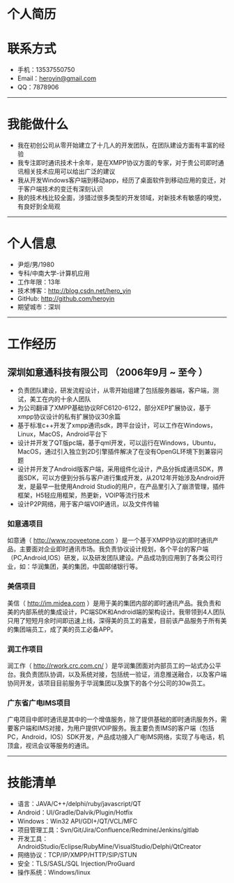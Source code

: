 
# 个人简历

# 联系方式

- 手机：13537550750
- Email：heroyin@gmail.com 
- QQ：7878906

---
# 我能做什么

- 我在初创公司从零开始建立了十几人的开发团队，在团队建设方面有丰富的经验
- 我专注即时通讯技术十余年，是在XMPP协议方面的专家，对于贵公司即时通讯相关技术应用可以给出广泛的建议
- 我从开发Windows客户端到移动app，经历了桌面软件到移动应用的变迁，对于客户端技术的变迁有深刻认识
- 我的技术栈比较全面，涉猎过很多类型的开发领域，对新技术有敏感的嗅觉，有良好到全局观

---

# 个人信息

 - 尹炬/男/1980 
 - 专科/中南大学-计算机应用
 - 工作年限：13年
 - 技术博客：http://blog.csdn.net/hero_yin
 - GitHub: http://github.com/heroyin
 - 期望城市：深圳

---

# 工作经历

## 深圳如意通科技有限公司 （2006年9月 ~ 至今 ）

- 负责团队建设，研发流程设计，从零开始组建了包括服务器端，客户端，测试，美工在内的十余人团队
- 为公司翻译了XMPP基础协议RFC6120-6122，部分XEP扩展协议，基于xmpp协议设计的私有扩展协议30余篇
- 基于标准c++开发了xmpp通讯sdk，跨平台设计，可以工作在Windows，Linux，MacOS，Android平台下
- 设计并开发了QT版pc端，基于qml开发，可以运行在Windows，Ubuntu，MacOS，通过引入独立到2D引擎插件解决了在没有OpenGL环境下到兼容问题
- 设计并开发了Android版客户端，采用组件化设计，产品分拆成通讯SDK，界面SDK，可以方便到分拆与客户进行集成开发，从2012年开始涉及Android开发，是最早一批使用Android Studio的用户，在产品里引入了崩溃管理，插件框架，H5轻应用框架，热更新，VOIP等流行技术
- 设计P2P网络，用于客户端VOIP通讯，以及文件传输

### 如意通项目 
如意通（ http://www.rooyeetone.com ）是一个基于XMPP协议的即时通讯产品，主要面对企业即时通讯市场。我负责协议设计规划，各个平台的客户端（PC,Android,IOS）研发，以及研发团队建设。产品成功到应用到了各类公司行业，如：华润集团，美的集团，中国邮储银行等。
 
### 美信项目 
美信（ http://im.midea.com ）是用于美的集团内部的即时通讯产品。我负责和美的内部系统的集成设计，PC端SDK和Android端的架构设计。我带领到4人团队只用了短短月余时间即迅速上线，深得美的员工的喜爱，目前该产品服务于所有美的集团端员工，成了美的员工必备APP。

### 润工作项目
润工作（ http://rwork.crc.com.cn/ ）是华润集团面对内部员工的一站式办公平台。我负责团队协调，以及系统对接，包括统一验证，消息推送融合，以及客户端协同开发，该项目目前服务于华润集团以及旗下的各个分公司的30w员工。

### 广东省广电IMS项目
广电项目中即时通讯是其中的一个增值服务，除了提供基础的即时通讯服务外，需要客户端和IMS对接，为用户提供VOIP服务。我主要负责IMS的客户端（包括PC，Android，IOS）SDK开发，产品成功接入广电IMS网络，实现了与电话，机顶盒，视讯会议等服务的通讯。

---
# 技能清单
- 语言：JAVA/C++/delphi/ruby/javascript/QT
- Android：UI/Gradle/Dalvik/Plugin/Hotfix
- Windows：Win32 API/GDI+/QT/VCL/MFC
- 项目管理工具：Svn/Git/Jira/Confluence/Redmine/Jenkins/gitlab
- 开发工具：AndroidStudio/Eclipse/RubyMine/VisualStudio/Delphi/QtCreator
- 网络协议：TCP/IP/XMPP/HTTP/SIP/STUN
- 安全：TLS/SASL/SQL Injection/ProGuard 
- 操作系统：Windows/linux
